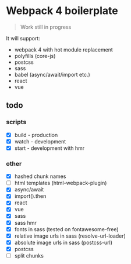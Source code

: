 # Webpack 4 boilerplate

> Work still in progress

It will support:

- webpack 4 with hot module replacement
- polyfills (core-js)
- postcss
- sass
- babel (async/await/import etc.)
- react
- vue

## todo

### scripts

- [x] build - production
- [x] watch - development
- [x] start - development with hmr

### other

- [x] hashed chunk names
- [ ] html templates (html-webpack-plugin)
- [x] async/await
- [x] import().then
- [x] react
- [x] vue
- [x] sass
- [x] sass hmr
- [x] fonts in sass (tested on fontawesome-free)
- [x] relative image urls in sass (resolve-url-loader)
- [x] absolute image urls in sass (postcss-url)
- [x] postcss
- [ ] split chunks
